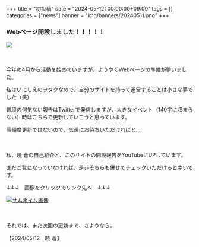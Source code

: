 +++
title = "初投稿"
date = "2024-05-12T00:00:00+09:00"
tags = []
categories = ["news"]
banner = "img/banners/20240511.png"
+++

### Webページ開設しました！！！！！

![](../img/20240511/20240511.jpg)

　<!-- 見栄えのための空白行 -->

今年の4月から活動を始めていますが、ようやくWebページの準備が整いました。

私はいにしえのヲタクなので、自分のサイトを持って運営することは小さな夢でした（笑）

普段の何気ない報告はTwitterで発信しますが、大きなイベント（140字に収まらない）時はこちらで更新していこうと思っています。

高頻度更新ではないので、気長にお待ちいただければと...

　<!-- 見栄えのための空白行 -->

私、暁 蒼の自己紹介と、このサイトの開設報告をYouTubeにUPしています。

まだご覧になっていなければ、是非そちらも併せてチェックいただけると幸いです。

↓↓↓　画像をクリックでリンク先へ　↓↓↓

[![サムネイル画像](../img/20240511/03サムネ.png)](https://www.youtube.com/watch?v=AdieK7RSbFg)


　<!-- 見栄えのための空白行 -->

それでは、また次回の更新まで、さようなら。

【2024/05/12　暁 蒼】